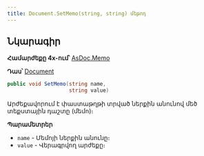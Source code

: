 ```yaml
---
title: Document.SetMemo(string, string) մեթոդ
---
```


## Նկարագիր

**Համարժեքը 4x-ում՝** [AsDoc.Memo](https://armsoft.github.io/as4x-docs/HTM/ProgrGuide/Functions/ASDOC/Memo.html)

**Դաս՝** [Document](../document.md)

```c#
public void SetMemo(string name, 
                    string value)
```

Արժեքավորում է փաստաթղթի տրված ներքին անունով մեծ տեքստային դաշտը (մեմո)։

**Պարամետրեր**

* `name` - Մեմոյի ներքին անունը։
* `value` - Վերագրվող արժեքը։

